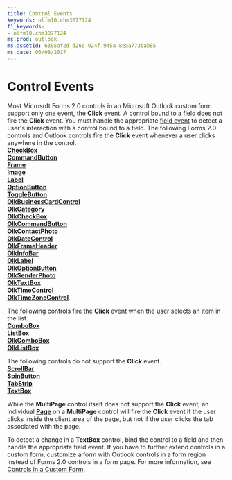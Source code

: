 ```yaml
---
title: Control Events
keywords: olfm10.chm3077124
f1_keywords:
- olfm10.chm3077124
ms.prod: outlook
ms.assetid: 6305af2d-d26c-024f-945a-8eaa773bab85
ms.date: 06/08/2017
---
```



# Control Events



Most Microsoft Forms 2.0 controls in an Microsoft Outlook custom form support only one event, the **Click** event.
A control bound to a field does not fire the **Click** event. You must handle the appropriate [field event](field-events.md) to detect a user's interaction with a control bound to a field.
The following Forms 2.0 controls and Outlook controls fire the **Click** event whenever a user clicks anywhere in the control.<br>
 **[CheckBox](checkbox-object-outlook-forms-script.md)**<br>
 **[CommandButton](commandbutton-object-outlook-forms-script.md)**<br>
 **[Frame](frame-object-outlook-forms-script.md)**<br>
 **[Image](image-object-outlook-forms-script.md)**<br>
 **[Label](label-object-outlook-forms-script.md)**<br>
 **[OptionButton](optionbutton-object-outlook-forms-script.md)**<br>
 **[ToggleButton](togglebutton-object-outlook-forms-script.md)**<br>
 **[OlkBusinessCardControl](olkbusinesscardcontrol-object-outlook.md)**<br>
 **[OlkCategory](olkcategory-object-outlook.md)**<br>
 **[OlkCheckBox](olkcheckbox-object-outlook.md)**<br>
 **[OlkCommandButton](olkcommandbutton-object-outlook.md)**<br>
 **[OlkContactPhoto](olkcontactphoto-object-outlook.md)**<br>
 **[OlkDateControl](olkdatecontrol-object-outlook.md)**<br>
 **[OlkFrameHeader](olkframeheader-object-outlook.md)**<br>
 **[OlkInfoBar](olkinfobar-object-outlook.md)**<br>
 **[OlkLabel](olklabel-object-outlook.md)**<br>
 **[OlkOptionButton](olkoptionbutton-object-outlook.md)**<br>
 **[OlkSenderPhoto](olksenderphoto-object-outlook.md)**<br>
 **[OlkTextBox](olktextbox-object-outlook.md)**<br>
 **[OlkTimeControl](olktimecontrol-object-outlook.md)**<br>
 **[OlkTimeZoneControl](olktimezonecontrol-object-outlook.md)**<br>
 
The following controls fire the **Click** event when the user selects an item in the list.<br>
 **[ComboBox](combobox-object-outlook-forms-script.md)**<br>
 **[ListBox](listbox-object-outlook-forms-script.md)**<br>
 **[OlkComboBox](olkcombobox-object-outlook.md)**<br>
 **[OlkListBox](olklistbox-object-outlook.md)**<br>

The following controls do not support the **Click** event.<br>
 **[ScrollBar](scrollbar-object-outlook-forms-script.md)**<br>
 **[SpinButton](spinbutton-object-outlook-forms-script.md)**<br>
 **[TabStrip](tabstrip-object-outlook-forms-script.md)**<br>
 **[TextBox](textbox-object-outlook-forms-script.md)**<br>

While the **MultiPage** control itself does not support the **Click** event, an individual **[Page](page-object-outlook-forms-script.md)** on a **MultiPage** control will fire the **Click** event if the user clicks inside the client area of the page, but not if the user clicks the tab associated with the page.<br>

To detect a change in a **TextBox** control, bind the control to a field and then handle the appropriate field event.
If you have to further extend controls in a custom form, customize a form with Outlook controls in a form region instead of Forms 2.0 controls in a form page. For more information, see  [Controls in a Custom Form](controls-in-a-custom-form.md).

